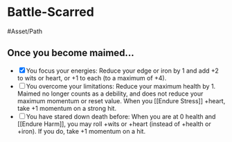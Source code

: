 # Battle-Scarred
#Asset/Path 
## Once you become maimed...
- <input type="checkbox" checked>You focus your energies: Reduce your edge or iron by 1 and add +2 to wits or heart, or +1 to each (to a maximum of +4).
- <input type="checkbox">You overcome your limitations: Reduce your maximum health by 1. Maimed no longer counts as a debility, and does not reduce your maximum momentum or reset value. When you [[Endure Stress]] +heart, take +1 momentum on a strong hit.
- <input type="checkbox">You have stared down death before: When you are at 0 health and [[Endure Harm]], you may roll +wits or +heart (instead of +health or +iron). If you do, take +1 momentum on a hit.